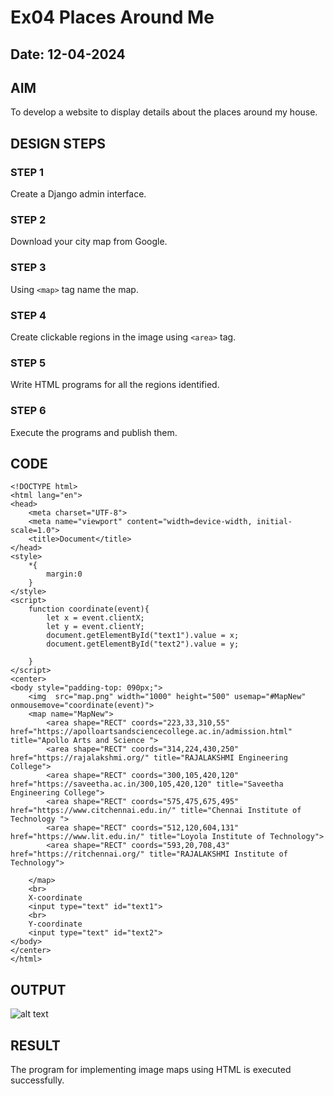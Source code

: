 # Ex04 Places Around Me
## Date: 12-04-2024

## AIM
To develop a website to display details about the places around my house.

## DESIGN STEPS

### STEP 1
Create a Django admin interface.

### STEP 2
Download your city map from Google.

### STEP 3
Using ```<map>``` tag name the map.

### STEP 4
Create clickable regions in the image using ```<area>``` tag.

### STEP 5
Write HTML programs for all the regions identified.

### STEP 6
Execute the programs and publish them.

## CODE
```
<!DOCTYPE html>
<html lang="en">
<head>
    <meta charset="UTF-8">
    <meta name="viewport" content="width=device-width, initial-scale=1.0">
    <title>Document</title>
</head>
<style>
    *{
        margin:0
    }
</style>
<script>
    function coordinate(event){
        let x = event.clientX;
        let y = event.clientY;
        document.getElementById("text1").value = x;
        document.getElementById("text2").value = y;

    }
</script>
<center>
<body style="padding-top: 090px;">
    <img  src="map.png" width="1000" height="500" usemap="#MapNew" onmousemove="coordinate(event)">
    <map name="MapNew">
        <area shape="RECT" coords="223,33,310,55" href="https://apolloartsandsciencecollege.ac.in/admission.html" title="Apollo Arts and Science ">
        <area shape="RECT" coords="314,224,430,250" href="https://rajalakshmi.org/" title="RAJALAKSHMI Engineering College">
        <area shape="RECT" coords="300,105,420,120" href="https://saveetha.ac.in/300,105,420,120" title="Saveetha Engineering College">
        <area shape="RECT" coords="575,475,675,495" href="https://www.citchennai.edu.in/" title="Chennai Institute of Technology ">
        <area shape="RECT" coords="512,120,604,131" href="https://www.lit.edu.in/" title="Loyola Institute of Technology">
        <area shape="RECT" coords="593,20,708,43" href="https://ritchennai.org/" title="RAJALAKSHMI Institute of Technology">

    </map>
    <br>
    X-coordinate
    <input type="text" id="text1">
    <br>
    Y-coordinate
    <input type="text" id="text2">
</body>
</center>
</html>
```


## OUTPUT

![alt text](<../Screenshot 2024-04-12 093949.png>)





## RESULT
The program for implementing image maps using HTML is executed successfully.

